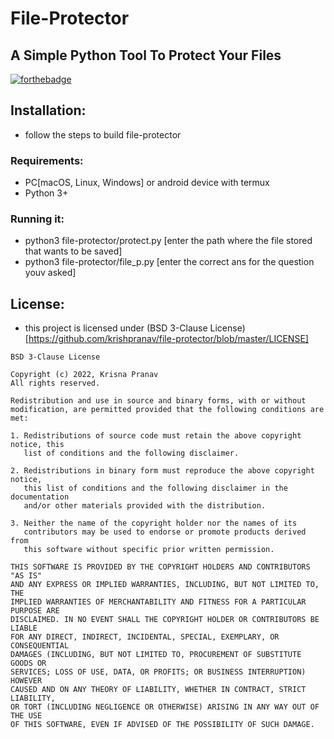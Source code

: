 # File-Protector
## A Simple Python Tool To Protect Your Files

[![forthebadge](https://forthebadge.com/images/badges/made-with-python.svg)](https://forthebadge.com)

## Installation:
- follow the steps to build file-protector

### Requirements:
- PC[macOS, Linux, Windows] or android device with termux
- Python 3+

### Running it:
- python3 file-protector/protect.py [enter the path where the file stored that wants to be saved]
- python3 file-protector/file_p.py [enter the correct ans for the question youv asked]

## License:
- this project is licensed under (BSD 3-Clause License)[https://github.com/krishpranav/file-protector/blob/master/LICENSE]
```
BSD 3-Clause License

Copyright (c) 2022, Krisna Pranav
All rights reserved.

Redistribution and use in source and binary forms, with or without
modification, are permitted provided that the following conditions are met:

1. Redistributions of source code must retain the above copyright notice, this
   list of conditions and the following disclaimer.

2. Redistributions in binary form must reproduce the above copyright notice,
   this list of conditions and the following disclaimer in the documentation
   and/or other materials provided with the distribution.

3. Neither the name of the copyright holder nor the names of its
   contributors may be used to endorse or promote products derived from
   this software without specific prior written permission.

THIS SOFTWARE IS PROVIDED BY THE COPYRIGHT HOLDERS AND CONTRIBUTORS "AS IS"
AND ANY EXPRESS OR IMPLIED WARRANTIES, INCLUDING, BUT NOT LIMITED TO, THE
IMPLIED WARRANTIES OF MERCHANTABILITY AND FITNESS FOR A PARTICULAR PURPOSE ARE
DISCLAIMED. IN NO EVENT SHALL THE COPYRIGHT HOLDER OR CONTRIBUTORS BE LIABLE
FOR ANY DIRECT, INDIRECT, INCIDENTAL, SPECIAL, EXEMPLARY, OR CONSEQUENTIAL
DAMAGES (INCLUDING, BUT NOT LIMITED TO, PROCUREMENT OF SUBSTITUTE GOODS OR
SERVICES; LOSS OF USE, DATA, OR PROFITS; OR BUSINESS INTERRUPTION) HOWEVER
CAUSED AND ON ANY THEORY OF LIABILITY, WHETHER IN CONTRACT, STRICT LIABILITY,
OR TORT (INCLUDING NEGLIGENCE OR OTHERWISE) ARISING IN ANY WAY OUT OF THE USE
OF THIS SOFTWARE, EVEN IF ADVISED OF THE POSSIBILITY OF SUCH DAMAGE.

```
